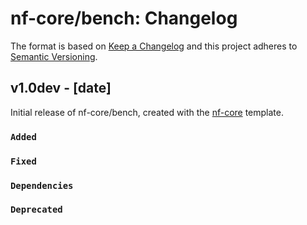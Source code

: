 # nf-core/bench: Changelog

The format is based on [Keep a Changelog](https://keepachangelog.com/en/1.0.0/)
and this project adheres to [Semantic Versioning](https://semver.org/spec/v2.0.0.html).

## v1.0dev - [date]

Initial release of nf-core/bench, created with the [nf-core](https://nf-co.re/) template.

### `Added`

### `Fixed`

### `Dependencies`

### `Deprecated`
